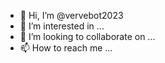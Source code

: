 - 👋 Hi, I’m @vervebot2023
- 👀 I’m interested in ...
- 💞️ I’m looking to collaborate on ...
- 📫 How to reach me ...

<!---
vervebot2023/vervebot2023 is a ✨ special ✨ repository because its `README.md` (this file) appears on your GitHub profile.
You can click the Preview link to take a look at your changes.
--->
